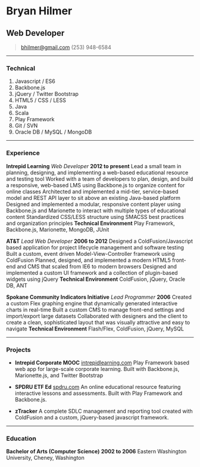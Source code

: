 # Bryan Hilmer
## Web Developer

> [bhilmer@gmail.com](mailto:bhilmer@gmail.com)
> (253) 948-6584

---------

### Technical
1. Javascript / ES6
1. Backbone.js
1. jQuery / Twitter Bootstrap
1. HTML5 / CSS / LESS
1. Java
1. Scala
1. Play Framework
1. Git / SVN
1. Oracle DB / MySQL / MongoDB

---------

### Experience

**Intrepid Learning** *Web Developer* __2012 to present__
	Lead a small team in planning, designing, and implementing a web-based educational resource and testing tool
	Worked with a team of developers to plan, design, and build a responsive, web-based LMS using Backbone.js to organize content for online classes
	Architected and implemented a mid-tier, service-based model and REST API layer to sit above an existing Java-based platform
	Designed and implemented a modular, responsive content player using Backbone.js and Marionette to interact with multiple types of educational content
	Standardized CSS/LESS structure using SMACSS best practices and organization principles
	**Technical Environment** Play Framework, Backbone.js, Marionette, MongoDB, JUnit

**AT&T** *Lead Web Developer* __2006 to 2012__
	Designed a ColdFusion/Javascript based application for project lifecycle management and software testing
	Built a custom, event driven Model-View-Controller framework using ColdFusion
	Planned, designed, and implemented a modern HTML5 front-end and CMS that scaled from IE6 to modern browsers
	Designed and implemented a custom UI framework and a collection of plugin-based widgets using jQuery
	**Technical Environment** ColdFusion, jQuery, Oracle DB, ANT

**Spokane Community Indicators Initiative** *Lead Programmer* __2006__
	Created a custom Flex graphing engine that dynamically generated interactive charts in real-time
	Built a custom CMS to manage front-end settings and import/export large datasets
	Collaborated with designers and the client to create a clean, sophisticated layout that was visually attractive and easy to navigate
	**Technical Environment** Flash/Flex, ColdFusion, jQuery, MySQL

---------

### Projects

* **Intrepid Corporate MOOC**
	<a href="http://www.intrepidlearning.com/intrepid-corporate-mooc">intrepidlearning.com</a>
	Play Framework based web app for large-scale corporate learning. Built with Backbone.js, Marionette.js, and Twitter Bootstrap

* **SPDRU ETF Ed**
	<a href="http://spdru.com/etfed">spdru.com</a>
	An online educational resource featuring interactive lessons and assessments. Built with Play Framework and Backbone.js.

* **zTracker**
	A complete SDLC management and reporting tool created with ColdFusion and a custom, jQuery-based javascript framework.

---------

### Education

**Bachelor of Arts (Computer Science)** __2002 to 2006__
	Eastern Washington University, Cheney, Washington
